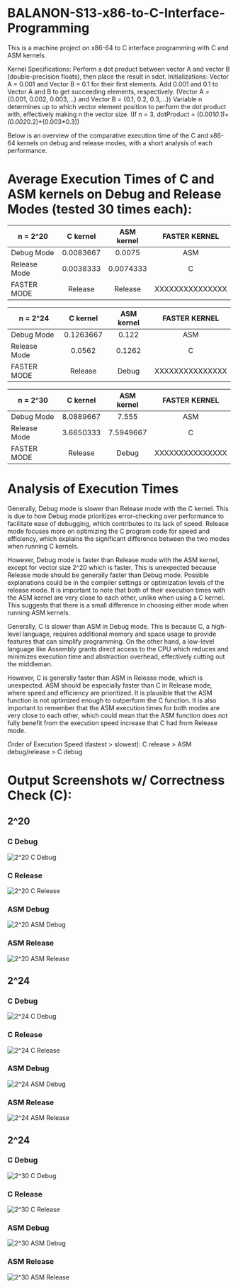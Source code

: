 # BALANON-S13-x86-to-C-Interface-Programming

This is a machine project on x86-64 to C interface programming with C and ASM kernels.

Kernel Specifications: Perform a dot product between vector A and vector B (double-precision floats), then place the result in sdot.
Initializations: 
Vector A = 0.001 and Vector B = 0.1 for their first elements. Add 0.001 and 0.1 to Vector A and B to get succeeding elements, respectively.
(Vector A = {0.001, 0.002, 0.003,...} and Vector B = {0.1, 0.2, 0.3,...})
Variable n determines up to which vector element position to perform the dot product with, effectively making n the vector size.
(If n = 3, dotProduct = (0.001*0.1)+(0.002*0.2)+(0.003*0.3))

Below is an overview of the comparative execution time of the C and x86-64 kernels on debug and release modes, with a short analysis of each performance.


# Average Execution Times of C and ASM kernels on Debug and Release Modes (tested 30 times each):

| n = 2^20     | C kernel  | ASM kernel | FASTER KERNEL |
| ------------ | :-------: | :--------: | :-----------: |
| Debug Mode   | 0.0083667 | 0.0075     | ASM           |
| Release Mode | 0.0038333 | 0.0074333  | C             |
| FASTER MODE  | Release   | Release    |XXXXXXXXXXXXXXX|


| n = 2^24     | C kernel  | ASM kernel | FASTER KERNEL |
| ------------ | :-------: | :--------: | :-----------: |
| Debug Mode   | 0.1263667 | 0.122      | ASM           |
| Release Mode | 0.0562    | 0.1262     | C             |
| FASTER MODE  | Release   | Debug      |XXXXXXXXXXXXXXX|


| n = 2^30     | C kernel  | ASM kernel | FASTER KERNEL |
| ------------ | :-------: | :--------: | :-----------: |
| Debug Mode   | 8.0889667 | 7.555      | ASM           |
| Release Mode | 3.6650333 | 7.5949667  | C             |
| FASTER MODE  | Release   | Debug      |XXXXXXXXXXXXXXX|

# Analysis of Execution Times

Generally, Debug mode is slower than Release mode with the C kernel. 
This is due to how Debug mode prioritizes error-checking over performance to facilitate ease of debugging, which contributes to its lack of speed. Release mode focuses more on optimizing the C program code for speed and efficiency, which explains the significant difference between the two modes when running C kernels.

However, Debug mode is faster than Release mode with the ASM kernel, except for vector size 2^20 which is faster. 
This is unexpected because Release mode should be generally faster than Debug mode. Possible explanations could be in the compiler settings or optimization levels of the release mode. It is important to note that both of their execution times with the ASM kernel are very close to each other, unlike when using a C kernel. This suggests that there is a small difference in choosing either mode when running ASM kernels.

Generally, C is slower than ASM in Debug mode. 
This is because C, a high-level language, requires additional memory and space usage to provide features that can simplify programming. On the other hand, a low-level language like Assembly grants direct access to the CPU which reduces and minimizes execution time and abstraction overhead, effectively cutting out the middleman.

However, C is generally faster than ASM in Release mode, which is unexpected.
ASM should be especially faster than C in Release mode, where speed and efficiency are prioritized. It is plausible that the ASM function is not optimized enough to outperform the C function. It is also important to remember that the ASM execution times for both modes are very close to each other, which could mean that the ASM function does not fully benefit from the execution speed increase that C had from Release mode.

Order of Execution Speed (fastest > slowest):
C release > ASM debug/release > C debug



# Output Screenshots w/ Correctness Check (C):


## 2^20

### C Debug
![2^20 C Debug](https://github.com/RovicBalanon/BALANON-S13-x86-to-C-Interface-Programming/assets/134363083/f3b2825e-0444-4eb9-b7e8-384c81ed0229)
### C Release
![2^20 C Release](https://github.com/RovicBalanon/BALANON-S13-x86-to-C-Interface-Programming/assets/134363083/305aed76-61ad-4de3-a445-c06d7e623cd0)
### ASM Debug
![2^20 ASM Debug](https://github.com/RovicBalanon/BALANON-S13-x86-to-C-Interface-Programming/assets/134363083/93661099-29a5-4cf0-bc8b-048b059e3767)
### ASM Release
![2^20 ASM Release](https://github.com/RovicBalanon/BALANON-S13-x86-to-C-Interface-Programming/assets/134363083/a5688a8d-6922-4754-8be2-b6beb69967a8)


## 2^24

### C Debug
![2^24 C Debug](https://github.com/RovicBalanon/BALANON-S13-x86-to-C-Interface-Programming/assets/134363083/6f4279df-5a56-42af-8c69-d2bb37574c79)
### C Release
![2^24 C Release](https://github.com/RovicBalanon/BALANON-S13-x86-to-C-Interface-Programming/assets/134363083/f808e1c3-de86-480a-8930-c2240085fa72)
### ASM Debug
![2^24 ASM Debug](https://github.com/RovicBalanon/BALANON-S13-x86-to-C-Interface-Programming/assets/134363083/8b9eda05-4323-4daa-b4e4-958665ef1f66)
### ASM Release
![2^24 ASM Release](https://github.com/RovicBalanon/BALANON-S13-x86-to-C-Interface-Programming/assets/134363083/05309e92-bc18-4f53-9240-b0868e0a7297)


## 2^24

### C Debug
![2^30 C Debug](https://github.com/RovicBalanon/BALANON-S13-x86-to-C-Interface-Programming/assets/134363083/4891dd10-fbe8-4c84-b618-307e8357f7d1)
### C Release
![2^30 C Release](https://github.com/RovicBalanon/BALANON-S13-x86-to-C-Interface-Programming/assets/134363083/37b156ca-a40e-4c7d-b40b-694d0a4295a2)
### ASM Debug
![2^30 ASM Debug](https://github.com/RovicBalanon/BALANON-S13-x86-to-C-Interface-Programming/assets/134363083/586b1c35-9369-4c13-9a6d-13dfc898f80a)
### ASM Release
![2^30 ASM Release](https://github.com/RovicBalanon/BALANON-S13-x86-to-C-Interface-Programming/assets/134363083/1a5a8327-e1de-4442-992e-56008c8a879d)
